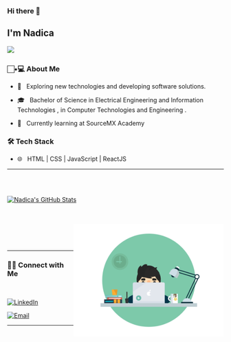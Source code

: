 ### Hi there 👋<h2> I'm Nadica</h2>
<img src="![image](https://user-images.githubusercontent.com/96199677/163728637-4ae74e46-ccfb-48fd-91ae-332485eb0aac.png)
">


<h3>🏻•💻 About Me </h3>



- 🤔 &nbsp; Exploring new technologies and developing software solutions.

- 🎓 &nbsp; Bachelor of Science in Electrical Engineering and Information Technologies , in Computer Technologies and Engineering .

- 🌱 &nbsp; Currently learning at SourceMX Academy 



<h3>🛠 Tech Stack</h3>



- 🌐 &nbsp; HTML | CSS | JavaScript | ReactJS



<hr>



<br/><br/>

[![Nadica's GitHub Stats](https://github-readme-stats.vercel.app/api?username=nadicaristic&show_icons=true)](https://github.com/nadicaristic)

<br/>

<br/>

<img src="https://github.com/nirala69/nirala69/blob/master/70804f7e25b11f29db904f2fa7b4cd9d.gif" width="350" align='right'>


<br><br>



<hr>



<h3> 🤝🏻 Connect with Me </h3>

<br>



<p align="center">


<a href="https://www.linkedin.com/in/nadica-ristic-11076516b/"><img alt="LinkedIn" src="https://img.shields.io/badge/LinkedIn-Nadica%20Ristic-blue?style=flat-square&logo=linkedin"></a>

<a href="mailto:nadicagavrovska@yahoo.com"><img alt="Email" src="https://img.shields.io/badge/Email-nadicagavrovska@yahoo.com-blue?style=flat-square&logo=gmail"></a>

</p>




<hr>



